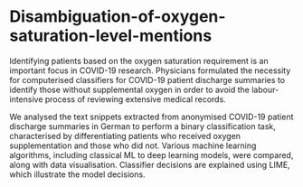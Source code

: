 # Disambiguation-of-oxygen-saturation-level-mentions

Identifying patients based on the oxygen saturation requirement is an important focus in COVID-19 research. Physicians formulated the necessity for computerised classifiers for COVID-19 patient discharge summaries to identify those without supplemental oxygen in order to avoid the labour-intensive process of reviewing extensive medical records.

We analysed the text snippets extracted from anonymised COVID-19 patient discharge summaries in German to perform a binary classification task, characterised by differentiating patients who received oxygen supplementation and those who did not. Various machine learning algorithms, including classical ML to deep learning models, were compared, along with data visualisation. Classifier decisions are explained using LIME, which illustrate the model decisions.
